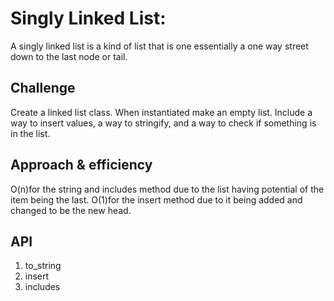 # Singly Linked List:
A singly linked list is a kind of list that is one essentially a one way street down to the last node or tail.
## Challenge
Create a linked list class. When instantiated make an empty list. Include a way to insert values, a way to stringify, and a way to check if something is in the list.
## Approach & efficiency
O(n)for the string and includes method due to the list having potential of the item being the last.
O(1)for the insert method due to it being added and changed to be the new head.
## API
1. to_string
2. insert
3. includes
